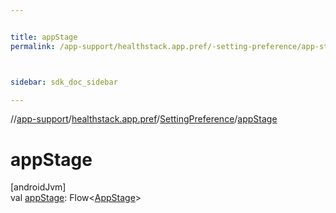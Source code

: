 ```yaml
---


title: appStage
permalink: /app-support/healthstack.app.pref/-setting-preference/app-stage.html



sidebar: sdk_doc_sidebar

---
```



//[app-support](/app-support.html)/[healthstack.app.pref](../index.html)/[SettingPreference](index.html)/[appStage](app-stage.html)



# appStage



[androidJvm]\
val [appStage](app-stage.html): Flow&lt;[AppStage](../-app-stage/index.html)&gt;






